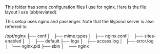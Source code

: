 This folder has some configuration files I use for nginx. Here is the file layout I use (abbreviated):

This setup uses nginx and passenger. Note that the lilypond server is also referred to.

/opt/nginx
├── conf
│   ├── mime.types
│   ├── nginx.conf
│   ├── sites-enabled
│   │   ├── default
├── logs
│   ├── access.log
│   ├── error.log
│   └── nginx.pid
├── sbin
│   └── nginx

